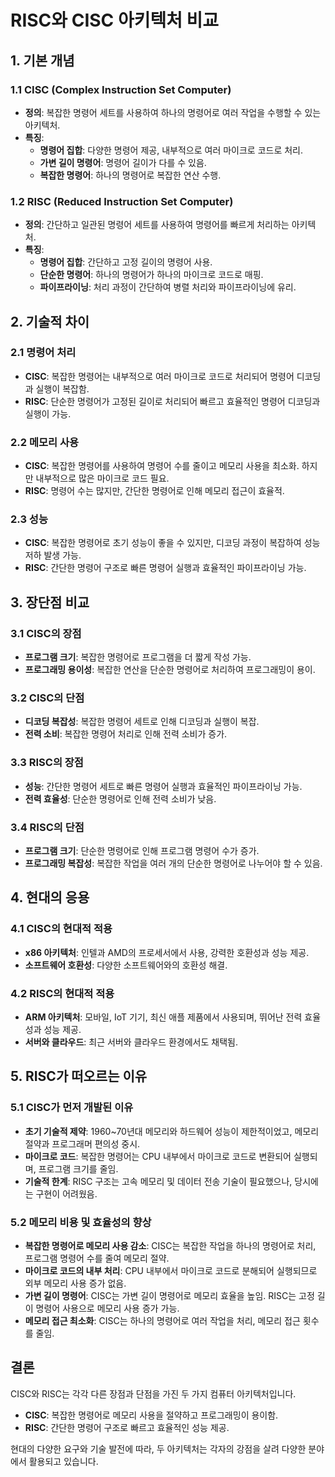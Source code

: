 # RISC와 CISC 아키텍처 비교

## 1. 기본 개념

### 1.1 CISC (Complex Instruction Set Computer)
- **정의**: 복잡한 명령어 세트를 사용하여 하나의 명령어로 여러 작업을 수행할 수 있는 아키텍처.
- **특징**:
  - **명령어 집합**: 다양한 명령어 제공, 내부적으로 여러 마이크로 코드로 처리.
  - **가변 길이 명령어**: 명령어 길이가 다를 수 있음.
  - **복잡한 명령어**: 하나의 명령어로 복잡한 연산 수행.

### 1.2 RISC (Reduced Instruction Set Computer)
- **정의**: 간단하고 일관된 명령어 세트를 사용하여 명령어를 빠르게 처리하는 아키텍처.
- **특징**:
  - **명령어 집합**: 간단하고 고정 길이의 명령어 사용.
  - **단순한 명령어**: 하나의 명령어가 하나의 마이크로 코드로 매핑.
  - **파이프라이닝**: 처리 과정이 간단하여 병렬 처리와 파이프라이닝에 유리.

## 2. 기술적 차이

### 2.1 명령어 처리
- **CISC**: 복잡한 명령어는 내부적으로 여러 마이크로 코드로 처리되어 명령어 디코딩과 실행이 복잡함.
- **RISC**: 단순한 명령어가 고정된 길이로 처리되어 빠르고 효율적인 명령어 디코딩과 실행이 가능.

### 2.2 메모리 사용
- **CISC**: 복잡한 명령어를 사용하여 명령어 수를 줄이고 메모리 사용을 최소화. 하지만 내부적으로 많은 마이크로 코드 필요.
- **RISC**: 명령어 수는 많지만, 간단한 명령어로 인해 메모리 접근이 효율적.

### 2.3 성능
- **CISC**: 복잡한 명령어로 초기 성능이 좋을 수 있지만, 디코딩 과정이 복잡하여 성능 저하 발생 가능.
- **RISC**: 간단한 명령어 구조로 빠른 명령어 실행과 효율적인 파이프라이닝 가능.

## 3. 장단점 비교

### 3.1 CISC의 장점
- **프로그램 크기**: 복잡한 명령어로 프로그램을 더 짧게 작성 가능.
- **프로그래밍 용이성**: 복잡한 연산을 단순한 명령어로 처리하여 프로그래밍이 용이.

### 3.2 CISC의 단점
- **디코딩 복잡성**: 복잡한 명령어 세트로 인해 디코딩과 실행이 복잡.
- **전력 소비**: 복잡한 명령어 처리로 인해 전력 소비가 증가.

### 3.3 RISC의 장점
- **성능**: 간단한 명령어 세트로 빠른 명령어 실행과 효율적인 파이프라이닝 가능.
- **전력 효율성**: 단순한 명령어로 인해 전력 소비가 낮음.

### 3.4 RISC의 단점
- **프로그램 크기**: 단순한 명령어로 인해 프로그램 명령어 수가 증가.
- **프로그래밍 복잡성**: 복잡한 작업을 여러 개의 단순한 명령어로 나누어야 할 수 있음.

## 4. 현대의 응용

### 4.1 CISC의 현대적 적용
- **x86 아키텍처**: 인텔과 AMD의 프로세서에서 사용, 강력한 호환성과 성능 제공.
- **소프트웨어 호환성**: 다양한 소프트웨어와의 호환성 해결.

### 4.2 RISC의 현대적 적용
- **ARM 아키텍처**: 모바일, IoT 기기, 최신 애플 제품에서 사용되며, 뛰어난 전력 효율성과 성능 제공.
- **서버와 클라우드**: 최근 서버와 클라우드 환경에서도 채택됨.

## 5. RISC가 떠오르는 이유

### 5.1 CISC가 먼저 개발된 이유
- **초기 기술적 제약**: 1960~70년대 메모리와 하드웨어 성능이 제한적이었고, 메모리 절약과 프로그래머 편의성 중시.
- **마이크로 코드**: 복잡한 명령어는 CPU 내부에서 마이크로 코드로 변환되어 실행되며, 프로그램 크기를 줄임.
- **기술적 한계**: RISC 구조는 고속 메모리 및 데이터 전송 기술이 필요했으나, 당시에는 구현이 어려웠음.

### 5.2 메모리 비용 및 효율성의 향상
- **복잡한 명령어로 메모리 사용 감소**: CISC는 복잡한 작업을 하나의 명령어로 처리, 프로그램 명령어 수를 줄여 메모리 절약.
- **마이크로 코드의 내부 처리**: CPU 내부에서 마이크로 코드로 분해되어 실행되므로 외부 메모리 사용 증가 없음.
- **가변 길이 명령어**: CISC는 가변 길이 명령어로 메모리 효율을 높임. RISC는 고정 길이 명령어 사용으로 메모리 사용 증가 가능.
- **메모리 접근 최소화**: CISC는 하나의 명령어로 여러 작업을 처리, 메모리 접근 횟수를 줄임.

## 결론
CISC와 RISC는 각각 다른 장점과 단점을 가진 두 가지 컴퓨터 아키텍처입니다.  
- **CISC**: 복잡한 명령어로 메모리 사용을 절약하고 프로그래밍이 용이함.  
- **RISC**: 간단한 명령어 구조로 빠르고 효율적인 성능 제공.  

현대의 다양한 요구와 기술 발전에 따라, 두 아키텍처는 각자의 강점을 살려 다양한 분야에서 활용되고 있습니다.